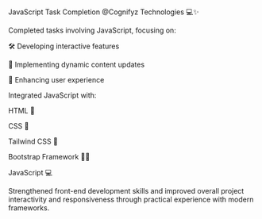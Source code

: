 JavaScript Task Completion @Cognifyz Technologies 💻✨


Completed tasks involving JavaScript, focusing on:

🛠️ Developing interactive features

🔄 Implementing dynamic content updates

🌟 Enhancing user experience


Integrated JavaScript with:

HTML 📜

CSS 🎨

Tailwind CSS 🌟

Bootstrap Framework 🧑‍💻

JavaScript 💻

Strengthened front-end development skills and improved overall project interactivity and responsiveness through practical experience with modern frameworks.

